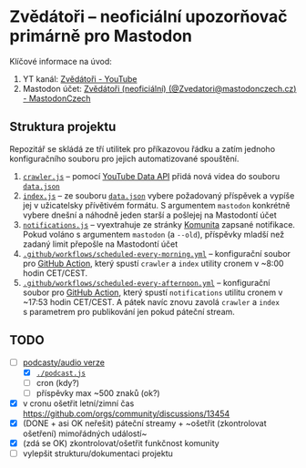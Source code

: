 # Zvědátoři – neoficiální upozorňovač primárně pro Mastodon
Klíčové informace na úvod:
1. YT kanál: [Zvědátoři - YouTube](https://www.youtube.com/@Zvedatori/featured)
1. Mastodon účet: [Zvědátoři (neoficiální) (@Zvedatori@mastodonczech.cz) - MastodonCzech](https://mastodonczech.cz/@Zvedatori)

## Struktura projektu
Repozitář se skládá ze tří utilitek pro příkazovou řádku a zatím jednoho konfiguračního
souboru pro jejich automatizované spouštění.

1. [`crawler.js`](./crawler.js) – pomocí [YouTube Data API](https://developers.google.com/youtube/v3)
	přidá nová videa do souboru [`data.json`](./data.json)
1. [`index.js`](./index.js) – ze souboru [`data.json`](./data.json) vybere požadovaný příspěvek
	a vypíše jej v užicatelsky přívětivém formátu. S argumentem
	`mastodon` konkrétně vybere dnešní a náhodně jeden starší
	a pošlejej na Mastodontí účet
1. [`notifications.js`](./notifications.js) – vyextrahuje ze stránky [Komunita](https://www.youtube.com/@Zvedatori/community)
	zapsané notifikace. Pokud voláno s argumentem `mastodon` (a `--old`),
	příspěvky mladší než zadaný limit přepošle na Mastodontí účet
1. [`.github/workflows/scheduled-every-morning.yml`](./.github/workflows/scheduled-every-morning.yml) – konfigurační soubor
	pro [GitHub Action](https://docs.github.com/en/actions), který spustí `crawler` a `index`
	utility cronem v ~8:00 hodin CET/CEST.
1. [`.github/workflows/scheduled-every-afternoon.yml`](./.github/workflows/scheduled-every-afternoon.yml) – konfigurační soubor
	pro [GitHub Action](https://docs.github.com/en/actions), který spustí `notifications`
	utilitu cronem v ~17:53 hodin CET/CEST. A pátek navíc znovu zavolá `crawler` a `index` s parametrem pro
	publikování jen pokud páteční stream.

## TODO
- [ ] [podcasty/audio verze](https://podcasters.spotify.com/pod/show/zvedatori)
	- [x] [`./podcast.js`](./podcast.js)
	- [ ] cron (kdy?)
	- [ ] příspěvky max ~500 znaků (ok?)
- [x] v cronu ošetřit letní/zimní čas https://github.com/orgs/community/discussions/13454
- [x] (DONE + asi OK neřešit) páteční streamy + ~ošetřit (zkontrolovat ošetření) mimořádných událostí~
- [x] (zdá se OK) zkontrolovat/ošetřit funkčnost komunity
- [ ] vylepšit strukturu/dokumentaci projektu
